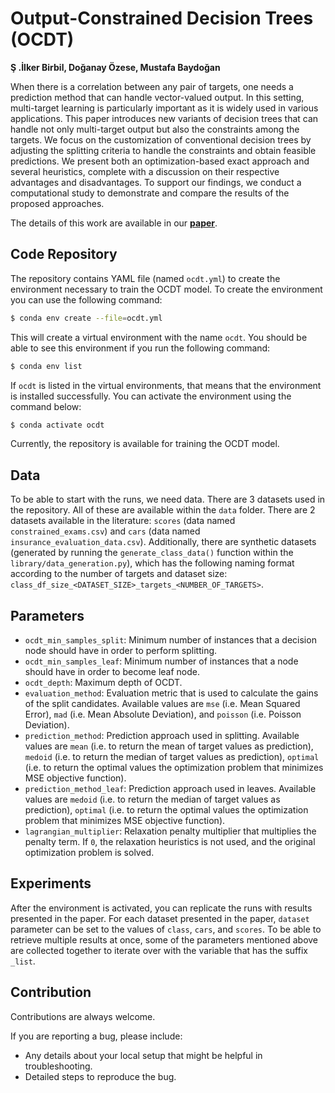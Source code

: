 # Output-Constrained Decision Trees (OCDT)

__Ş .İlker Birbil, Doğanay Özese, Mustafa Baydoğan__

When there is a correlation between any pair of targets, one needs a prediction method that can handle vector-valued output. In this setting, multi-target learning is particularly important as it is widely used in various applications. This paper introduces new variants of decision trees that can handle not only multi-target output but also the constraints among the targets. We focus on the customization of conventional decision trees by adjusting the splitting criteria to handle the constraints and obtain feasible predictions. We present both an optimization-based exact approach and several heuristics, complete with a discussion on their respective advantages and disadvantages. To support our findings, we conduct a computational study to demonstrate and compare the results of the proposed approaches.

The details of this work are available in our __[paper](https://arxiv.org/abs/2405.15314)__.

## Code Repository

The repository contains YAML file (named `ocdt.yml`) to create the environment necessary to train the OCDT model. To create the environment you can use the following command:

```bash
$ conda env create --file=ocdt.yml
```

This will create a virtual environment with the name `ocdt`. You should be able to see this environment if you run the following command:

```bash
$ conda env list
```

If `ocdt` is listed in the virtual environments, that means that the environment is installed successfully. You can activate the environment using the command below:

```bash
$ conda activate ocdt
```

Currently, the repository is available for training the OCDT model.

## Data

To be able to start with the runs, we need data. There are 3 datasets used in the repository. All of these are available within the `data` folder. There are 2 datasets available in the literature: `scores` (data named `constrained_exams.csv`) and `cars` (data named `insurance_evaluation_data.csv`). Additionally, there are synthetic datasets (generated by running the `generate_class_data()` function within the `library/data_generation.py`), which has the following naming format according to the number of targets and dataset size: `class_df_size_<DATASET_SIZE>_targets_<NUMBER_OF_TARGETS>`.

## Parameters

- `ocdt_min_samples_split`: Minimum number of instances that a decision node should have in order to perform splitting.
- `ocdt_min_samples_leaf`: Minimum number of instances that a node should have in order to become leaf node.
- `ocdt_depth`: Maximum depth of OCDT.
- `evaluation_method`: Evaluation metric that is used to calculate the gains of the split candidates. Available values are `mse` (i.e. Mean Squared Error), `mad` (i.e. Mean Absolute Deviation), and `poisson` (i.e. Poisson Deviation).
- `prediction_method`: Prediction approach used in splitting. Available values are `mean` (i.e. to return the mean of target values as prediction), `medoid` (i.e. to return the median of target values as prediction), `optimal` (i.e. to return the optimal values the optimization problem that minimizes MSE objective function).
- `prediction_method_leaf`: Prediction approach used in leaves. Available values are `medoid` (i.e. to return the median of target values as prediction), `optimal` (i.e. to return the optimal values the optimization problem that minimizes MSE objective function).
- `lagrangian_multiplier`: Relaxation penalty multiplier that multiplies the penalty term. If `0`, the relaxation heuristics is not used, and the original optimization problem is solved.

## Experiments

After the environment is activated, you can replicate the runs with results presented in the paper. For each dataset presented in the paper, `dataset` parameter can be set to the values of `class`, `cars`, and `scores`. To be able to retrieve multiple results at once, some of the parameters mentioned above are collected together to iterate over with the variable that has the suffix `_list`. 


## Contribution

Contributions are always welcome.

If you are reporting a bug, please include:

* Any details about your local setup that might be helpful in troubleshooting.
* Detailed steps to reproduce the bug.
  
